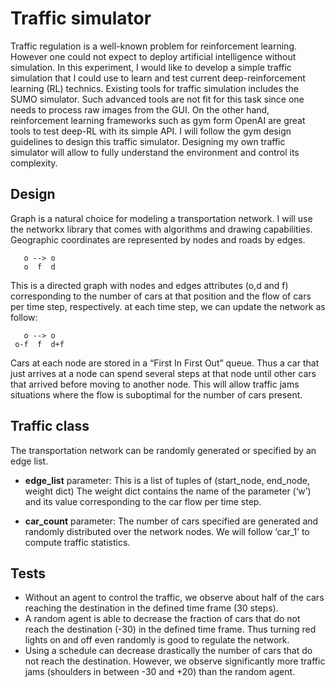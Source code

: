 # Traffic simulator

Traffic regulation is a well-known problem for reinforcement learning. However one could not expect to deploy artificial intelligence without simulation. In this experiment, I would like to develop a simple traffic simulation that I could use to learn and test current deep-reinforcement learning (RL) technics. Existing tools for traffic simulation includes the SUMO simulator. Such advanced tools are not fit for this task since one needs to process raw images from the GUI. On the other hand, reinforcement learning frameworks such as gym form OpenAI are great tools to test deep-RL with its simple API. I will follow the gym design guidelines to design this traffic simulator. Designing my own traffic simulator will allow to fully understand the environment and control its complexity.

## Design
Graph is a natural choice for modeling a transportation network. I will use the networkx library that comes with algorithms and drawing capabilities. Geographic coordinates are represented by nodes and roads by edges.
```
   o --> o
   o  f  d 
```
This is a directed graph with nodes and edges attributes (o,d and f) corresponding to the number of cars at that position and the flow of cars per time step, respectively. at each time step, we can update the network as follow:
```
   o --> o
 o-f  f  d+f 
```
Cars at each node are stored in a “First In First Out” queue. Thus a car that just arrives at a node can spend several steps at that node until other cars that arrived before moving to another node. This will allow traffic jams situations where the flow is suboptimal for the number of cars present.

## Traffic class

The transportation network can be randomly generated or specified by an edge list. 
* **edge_list** parameter:
This is a list of tuples of (start_node, end_node, weight dict)
The weight dict contains the name of the parameter (‘w’) and its value corresponding to the car flow per time step.

* **car_count** parameter:
The number of cars specified are generated and randomly distributed over the network nodes. We will follow ‘car_1’ to compute traffic statistics.

## Tests
* Without an agent to control the traffic, we observe about half of the cars reaching the destination in the defined time frame (30 steps).
* A random agent is able to decrease the fraction of cars that do not reach the destination (-30) in the defined time frame. Thus turning red lights on and off even randomly is good to regulate the network.
* Using a schedule can decrease drastically the number of cars that do not reach the destination. However, we observe significantly more traffic jams (shoulders in between -30 and +20) than the random agent.